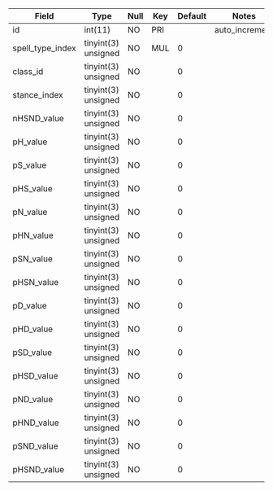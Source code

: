 **Field**|**Type**|**Null**|**Key**|**Default**|**Notes**
-----|-----|-----|-----|-----|-----
id|int(11)|NO|PRI| |auto\_increment
spell\_type\_index|tinyint(3) unsigned|NO|MUL|0| 
class\_id|tinyint(3) unsigned|NO| |0| 
stance\_index|tinyint(3) unsigned|NO| |0| 
nHSND\_value|tinyint(3) unsigned|NO| |0| 
pH\_value|tinyint(3) unsigned|NO| |0| 
pS\_value|tinyint(3) unsigned|NO| |0| 
pHS\_value|tinyint(3) unsigned|NO| |0| 
pN\_value|tinyint(3) unsigned|NO| |0| 
pHN\_value|tinyint(3) unsigned|NO| |0| 
pSN\_value|tinyint(3) unsigned|NO| |0| 
pHSN\_value|tinyint(3) unsigned|NO| |0| 
pD\_value|tinyint(3) unsigned|NO| |0| 
pHD\_value|tinyint(3) unsigned|NO| |0| 
pSD\_value|tinyint(3) unsigned|NO| |0| 
pHSD\_value|tinyint(3) unsigned|NO| |0| 
pND\_value|tinyint(3) unsigned|NO| |0| 
pHND\_value|tinyint(3) unsigned|NO| |0| 
pSND\_value|tinyint(3) unsigned|NO| |0| 
pHSND\_value|tinyint(3) unsigned|NO| |0| 